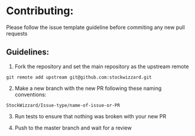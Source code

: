 # Contributing:

Please follow the issue template guideline before commiting any new pull requests

## Guidelines:

1. Fork the repository and set the main repository as the upstream remote

```git remote add upstream git@github.com:stockwizzard.git```

2. Make a new branch with the new PR following these naming conventions:

```StockWizzard/Issue-type/name-of-issue-or-PR```

3. Run tests to ensure that nothing was broken with your new PR

4. Push to the master branch and wait for a review
